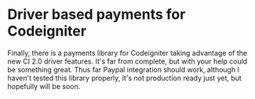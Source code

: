 # Driver based payments for Codeigniter

Finally, there is a payments library for Codeigniter taking advantage of the new CI 2.0 driver features. It's far from complete, but with your help could be something great. Thus far Paypal integration should work, although I haven't tested this library properly, it's not production ready just yet, but hopefully will be soon.